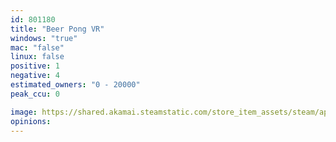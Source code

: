 ```yaml
---
id: 801180
title: "Beer Pong VR"
windows: "true"
mac: "false"
linux: false
positive: 1
negative: 4
estimated_owners: "0 - 20000"
peak_ccu: 0

image: https://shared.akamai.steamstatic.com/store_item_assets/steam/apps/801180/header.jpg?t=1520891791
opinions:
---
```

